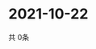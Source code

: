 # 2021-10-22
  共 0条

  <!-- BEGIN -->
  <!-- 最后更新时间Fri Oct 22 2021 02:00:18 GMT+0000 (Coordinated Universal Time) -->
  
  <!-- END -->
  
  
